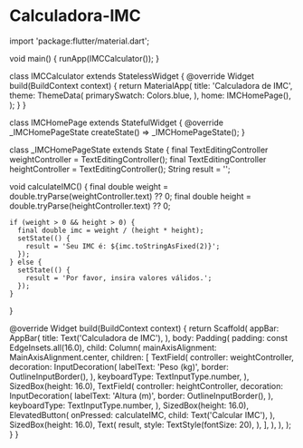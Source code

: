 # Calculadora-IMC
import 'package:flutter/material.dart';

void main() {
  runApp(IMCCalculator());
}

class IMCCalculator extends StatelessWidget {
  @override
  Widget build(BuildContext context) {
    return MaterialApp(
      title: 'Calculadora de IMC',
      theme: ThemeData(
        primarySwatch: Colors.blue,
      ),
      home: IMCHomePage(),
    );
  }
}

class IMCHomePage extends StatefulWidget {
  @override
  _IMCHomePageState createState() => _IMCHomePageState();
}

class _IMCHomePageState extends State<IMCHomePage> {
  final TextEditingController weightController = TextEditingController();
  final TextEditingController heightController = TextEditingController();
  String result = '';

  void calculateIMC() {
    final double weight = double.tryParse(weightController.text) ?? 0;
    final double height = double.tryParse(heightController.text) ?? 0;

    if (weight > 0 && height > 0) {
      final double imc = weight / (height * height);
      setState(() {
        result = 'Seu IMC é: ${imc.toStringAsFixed(2)}';
      });
    } else {
      setState(() {
        result = 'Por favor, insira valores válidos.';
      });
    }
  }

  @override
  Widget build(BuildContext context) {
    return Scaffold(
      appBar: AppBar(
        title: Text('Calculadora de IMC'),
      ),
      body: Padding(
        padding: const EdgeInsets.all(16.0),
        child: Column(
          mainAxisAlignment: MainAxisAlignment.center,
          children: [
            TextField(
              controller: weightController,
              decoration: InputDecoration(
                labelText: 'Peso (kg)',
                border: OutlineInputBorder(),
              ),
              keyboardType: TextInputType.number,
            ),
            SizedBox(height: 16.0),
            TextField(
              controller: heightController,
              decoration: InputDecoration(
                labelText: 'Altura (m)',
                border: OutlineInputBorder(),
              ),
              keyboardType: TextInputType.number,
            ),
            SizedBox(height: 16.0),
            ElevatedButton(
              onPressed: calculateIMC,
              child: Text('Calcular IMC'),
            ),
            SizedBox(height: 16.0),
            Text(
              result,
              style: TextStyle(fontSize: 20),
            ),
          ],
        ),
      ),
    );
  }
}

